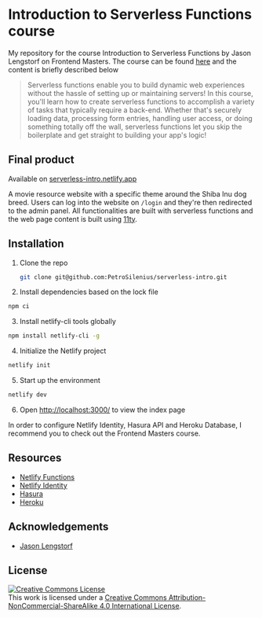 # Introduction to Serverless Functions course

My repository for the course Introduction to Serverless Functions by Jason Lengstorf on Frontend Masters.
The course can be found [here](https://frontendmasters.com/workshops/serverless-functions/) and the content is briefly described below

> Serverless functions enable you to build dynamic web experiences without the hassle of setting up or maintaining servers! In this course, you'll learn how to create serverless functions to accomplish a variety of tasks that typically require a back-end. Whether that's securely loading data, processing form entries, handling user access, or doing something totally off the wall, serverless functions let you skip the boilerplate and get straight to building your app's logic!

## Final product

Available on [serverless-intro.netlify.app](https://serverless-intro.netlify.app/)

A movie resource website with a specific theme around the Shiba Inu dog breed. Users can log into the website on ```/login``` and they're then redirected to the admin panel. All functionalities are built with serverless functions and the web page content is built using [11ty](https://www.11ty.dev/).

## Installation

1. Clone the repo
   ```sh
   git clone git@github.com:PetroSilenius/serverless-intro.git
   ```
2. Install dependencies based on the lock file
  ```sh
  npm ci
  ```

3. Install netlify-cli tools globally
  ```sh
  npm install netlify-cli -g
  ```

4. Initialize the Netlify project
  ```sh
  netlify init
  ```
  
5. Start up the environment
  ```sh
  netlify dev
  ```

6. Open [http://localhost:3000/](http://localhost:8000/) to view the index page

In order to configure Netlify Identity, Hasura API and Heroku Database, I recommend you to check out the Frontend Masters course.

## Resources

- [Netlify Functions](https://www.netlify.com/products/functions/?utm_source=fem-sls&utm_medium=functions-jl&utm_campaign=devex)
- [Netlify Identity](https://docs.netlify.com/visitor-access/identity/?utm_source=fem-sls&utm_medium=functions-jl&utm_campaign=devex)
- [Hasura](https://cloud.hasura.io/)
- [Heroku](https://www.heroku.com/)

## Acknowledgements

* [Jason Lengstorf](https://frontendmasters.com/teachers/jason-lengstorf/)

## License

<a rel="license" href="http://creativecommons.org/licenses/by-nc-sa/4.0/"><img alt="Creative Commons License" style="border-width:0" src="https://i.creativecommons.org/l/by-nc-sa/4.0/88x31.png" /></a><br />This work is licensed under a <a rel="license" href="http://creativecommons.org/licenses/by-nc-sa/4.0/">Creative Commons Attribution-NonCommercial-ShareAlike 4.0 International License</a>.
